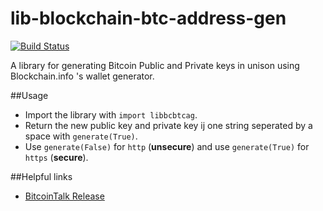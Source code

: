 lib-blockchain-btc-address-gen
==============================

[![Build Status](https://travis-ci.org/deavmi/lib-blockchain-btc-address-gen.svg?branch=master)](https://travis-ci.org/deavmi/lib-blockchain-btc-address-gen)

A library for generating Bitcoin Public and Private keys in unison using Blockchain.info 's wallet generator.

##Usage

* Import the library with `import libbcbtcag`.
* Return the new public key and private key ij one string seperated by a space with `generate(True)`.
* Use `generate(False)` for `http` (**unsecure**) and use `generate(True)` for `https` (**secure**).

##Helpful links

* [BitcoinTalk Release](https://bitcointalk.org/index.php?topic=869172.0)
